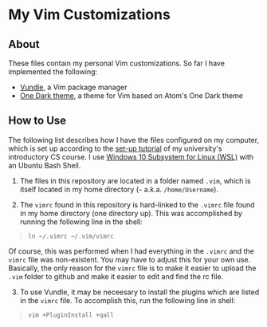 My Vim Customizations
===

## About
These files contain my personal Vim customizations. So far I have implemented the following:

* [Vundle](https://github.com/VundleVim/Vundle.vim), a Vim package manager
* [One Dark theme](https://github.com/joshdick/onedark.vim), a theme for Vim based on Atom's One Dark theme

## How to Use
The following list describes how I have the files configured on my computer, which is set up according to 
the [set-up tutorial](https://eecs280staff.github.io/p1-stats/setup.html#command-line-tools) of my university's introductory CS course.
I use [Windows 10 Subsystem for Linux (WSL)](https://eecs280staff.github.io/p1-stats/setup_wsl.html) with an Ubuntu Bash Shell.

1. The files in this repository are located in a folder named `.vim`, which is itself located in my home directory (`~` a.k.a. `/home/Username`).

2. The `vimrc` found in this repository is hard-linked to the `.vimrc` file found in my home directory (one directory up). This was accomplished by
running the following line in the shell:

> `ln ~/.vimrc ~/.vim/vimrc`  

Of course, this was performed when I had everything in the `.vimrc` and the `vimrc` file was non-existent. You may have to adjust this for your own use.
Basically, the only reason for the `vimrc` file is to make it easier to upload the `.vim` folder to github and make it easier to edit and find the rc file.

3. To use Vundle, it may be neceesary to install the plugins which are listed in the `vimrc` file. To accomplish this, run the following line in shell:

> `vim +PluginInstall +qall`
